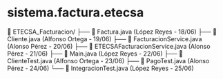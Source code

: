 # sistema.factura.etecsa

📁 ETECSA_Facturacion/
├── 📄 Factura.java           (López Reyes - 18/06)
├── 📄 Cliente.java           (Alfonso Ortega - 19/06)
├── 📄 FacturacionService.java (Alonso Pérez - 20/06)
├── 📄 ETECSAFacturacionService.java (Alonso Pérez - 21/06)
├── 📄 Main.java              (López Reyes - 22/06)
├── 📄 ClienteTest.java       (Alfonso Ortega - 23/06)
├── 📄 PagoTest.java          (Alonso Pérez - 24/06)
└── 📄 IntegracionTest.java   (López Reyes - 25/06)
